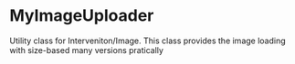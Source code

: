 # MyImageUploader
Utility class for Interveniton/Image. This class provides the image loading with size-based many versions pratically
